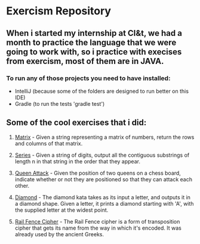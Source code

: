 # Exercism Repository


## When i started my internship at CI&t, we had a month to practice the language that we were going to work with, so i practice with execises from exercism, most of them are in JAVA.

### To run any of those projects you need to have installed:
- IntelliJ (because some of the folders are designed to run better on this IDE)
- Gradle (to run the tests 'gradle test')

## Some of the cool exercises that i did:

1. [Matrix](https://github.com/WagnerCaetano/exercismRepository/tree/master/Java/matrix) - Given a string representing a matrix of numbers, return the rows and columns of that matrix.

2. [Series](https://github.com/WagnerCaetano/exercismRepository/tree/master/Java/series) - Given a string of digits, output all the contiguous substrings of length n in that string in the order that they appear.

3. [Queen Attack](https://github.com/WagnerCaetano/exercismRepository/tree/master/Java/queen-attack) - Given the position of two queens on a chess board, indicate whether or not they are positioned so that they can attack each other.

4. [Diamond](https://github.com/WagnerCaetano/exercismRepository/tree/master/Java/diamond) - The diamond kata takes as its input a letter, and outputs it in a diamond shape. Given a letter, it prints a diamond starting with 'A', with the supplied letter at the widest point.

5. [Rail Fence Cipher](https://github.com/WagnerCaetano/exercismRepository/tree/master/Java/rail-fence-cipher) - The Rail Fence cipher is a form of transposition cipher that gets its name from the way in which it's encoded. It was already used by the ancient Greeks.

